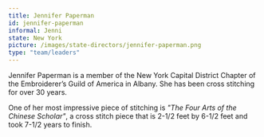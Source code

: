 ```yaml
---
title: Jennifer Paperman
id: jennifer-paperman
informal: Jenni
state: New York
picture: /images/state-directors/jennifer-paperman.png
type: "team/leaders"
---
```


Jennifer Paperman is a member of the New York Capital District Chapter of the Embroiderer’s Guild of America in Albany. She has been cross stitching for over 30 years.

One of her most impressive piece of stitching is _"The Four Arts of the Chinese Scholar"_, a cross stitch piece that is 2-1/2 feet by 6-1/2 feet and took 7-1/2 years to finish.
